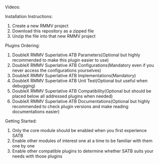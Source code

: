 Videos:


Installation Instructions:
1. Create a new RMMV project
2. Download this repository as a zipped file
3. Unzip the file into that new RMMV project

Plugins Ordering:
1. DoubleX RMMV Superlative ATB Parameters(Optional but highly recommended to make this plugin easier to use)
2. DoubleX RMMV Superlative ATB Configurations(Mandatory even if you never access the configurations yourselves)
3. DoubleX RMMV Superlative ATB Implementations(Mandatory)
4. DoubleX RMMV Superlative ATB Unit Test(Optional but useful when debugging)
5. DoubleX RMMV Superlative ATB Compatibility(Optional but should be placed below all addressed plugins when needed)
6. DoubleX RMMV Superlative ATB Documentations(Optional but highly recommended to check plugin versions and make reading documentations easier)

Getting Started:
1. Only the core module should be enabled when you first experience SATB
2. Enable other modules of interest one at a time to be familiar with them one by one
3. Enable other compatible plugins to determine whether SATB suits your needs with those plugins
